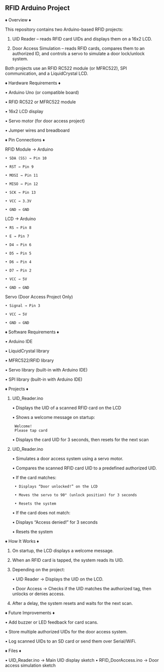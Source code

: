 **RFID Arduino Project**
------------------------------------------------------------------------------------------------------------------------------------------------------------------------------------------------------------------------------------------------------------------------------------------
♦ Overview ♦

This repository contains two Arduino-based RFID projects:

1. UID Reader – reads RFID card UIDs and displays them on a 16x2 LCD.

2. Door Access Simulation – reads RFID cards, compares them to an authorized ID, and controls a servo to simulate a door lock/unlock system.

Both projects use an RFID RC522 module (or MFRC522), SPI communication, and a LiquidCrystal LCD.

♦ Hardware Requirements ♦

• Arduino Uno (or compatible board)

• RFID RC522 or MFRC522 module

• 16x2 LCD display

• Servo motor (for door access project)

• Jumper wires and breadboard

♦ Pin Connections ♦

RFID Module → Arduino

    • SDA (SS) → Pin 10
  
    • RST → Pin 9
  
    • MOSI → Pin 11
  
    • MISO → Pin 12
  
    • SCK → Pin 13
  
    • VCC → 3.3V
  
    • GND → GND

LCD → Arduino

    • RS → Pin 8
  
    • E → Pin 7
  
    • D4 → Pin 6
    
    • D5 → Pin 5
    
    • D6 → Pin 4
    
    • D7 → Pin 2
    
    • VCC → 5V
    
    • GND → GND
    
Servo (Door Access Project Only)

    • Signal → Pin 3
    
    • VCC → 5V
    
    • GND → GND

♦ Software Requirements ♦

• Arduino IDE

• LiquidCrystal library

• MFRC522/RFID library

• Servo library (built-in with Arduino IDE)

• SPI library (built-in with Arduino IDE)

♦ Projects ♦

1. UID_Reader.ino

    • Displays the UID of a scanned RFID card on the LCD

    • Shows a welcome message on startup:

        Welcome!
        Please tap card

   • Displays the card UID for 3 seconds, then resets for the next scan

2. UID_Reader.ino

    • Simulates a door access system using a servo motor.
    
    • Compares the scanned RFID card UID to a predefined authorized UID.
    
    • If the card matches:

        • Displays “Door unlocked!” on the LCD
        
        • Moves the servo to 90° (unlock position) for 3 seconds
        
        • Resets the system

    • If the card does not match:
    
    • Displays “Access denied!” for 3 seconds
    
    • Resets the system

♦ How It Works ♦

1. On startup, the LCD displays a welcome message.

2. When an RFID card is tapped, the system reads its UID.

3. Depending on the project:

    • UID Reader → Displays the UID on the LCD.
    
    • Door Access → Checks if the UID matches the authorized tag, then unlocks or denies access.

4. After a delay, the system resets and waits for the next scan.

♦ Future Improvements ♦

• Add buzzer or LED feedback for card scans.

• Store multiple authorized UIDs for the door access system.

• Log scanned UIDs to an SD card or send them over Serial/WiFi.
   
♦ Files ♦

• UID_Reader.ino → Main UID display sketch
• RFID_DoorAccess.ino → Door access simulation sketch

